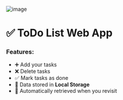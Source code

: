 ![image](https://github.com/user-attachments/assets/20a60609-4258-4e51-805c-46d0ec1de9e3)


# ✅ ToDo List Web App

### Features:
- ➕ Add your tasks
- ❌ Delete tasks
- ✅ Mark tasks as done
- 💾 Data stored in **Local Storage**
- 🔁 Automatically retrieved when you revisit
